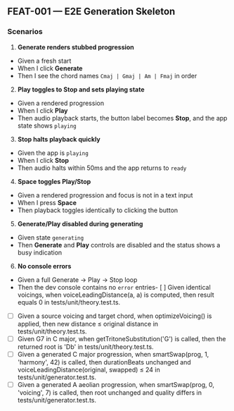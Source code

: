## FEAT-001 — E2E Generation Skeleton

### Scenarios
1. **Generate renders stubbed progression**
- Given a fresh start
- When I click **Generate**
- Then I see the chord names `Cmaj | Gmaj | Am | Fmaj` in order

2. **Play toggles to Stop and sets playing state**
- Given a rendered progression
- When I click **Play**
- Then audio playback starts, the button label becomes **Stop**, and the app state shows `playing`

3. **Stop halts playback quickly**
- Given the app is `playing`
- When I click **Stop**
- Then audio halts within 50ms and the app returns to `ready`

4. **Space toggles Play/Stop**
- Given a rendered progression and focus is not in a text input
- When I press **Space**
- Then playback toggles identically to clicking the button

5. **Generate/Play disabled during generating**
- Given state `generating`
- Then **Generate** and **Play** controls are disabled and the status shows a busy indication

6. **No console errors**
- Given a full Generate → Play → Stop loop
- Then the dev console contains no `error` entries- [ ] Given identical voicings, when voiceLeadingDistance(a, a) is computed, then result equals 0 in tests/unit/theory.test.ts.
- [ ] Given a source voicing and target chord, when optimizeVoicing() is applied, then new distance ≤ original distance in tests/unit/theory.test.ts.
- [ ] Given G7 in C major, when getTritoneSubstitution('G') is called, then the returned root is 'Db' in tests/unit/theory.test.ts.
- [ ] Given a generated C major progression, when smartSwap(prog, 1, 'harmony', 42) is called, then durationBeats unchanged and voiceLeadingDistance(original, swapped) ≤ 24 in tests/unit/generator.test.ts.
- [ ] Given a generated A aeolian progression, when smartSwap(prog, 0, 'voicing', 7) is called, then root unchanged and quality differs in tests/unit/generator.test.ts.
